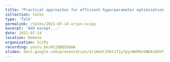 ```yaml
---
title: "Practical approaches for efficient hyperparameter optimization with Oríon"
collection: talks
type: 'Talk'
permalink: /talks/2021-07-14-orion-scipy
excerpt: 'Add except...'
date: 2021-07-14
location: Remote
organization: SciPy
recording: youtu.be/H1jQBQIbQmA
slides: docs.google.com/presentation/d/1Aekt1hKtiT1y7pyvWeRRoVND4cDUYFj53xAzk8Zb8z0/edit?usp=sharing
---
```

